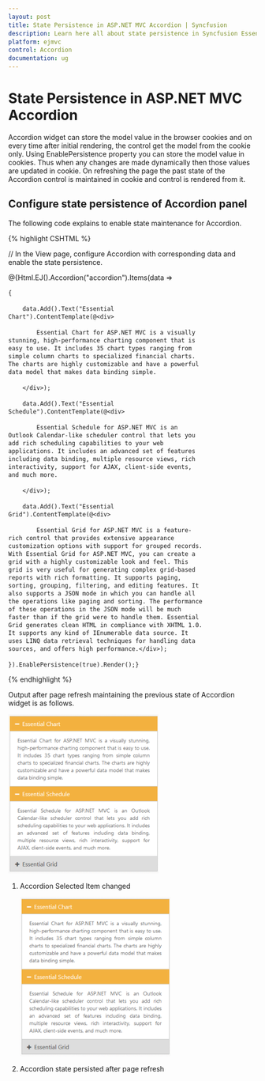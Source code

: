 ```yaml
---
layout: post
title: State Persistence in ASP.NET MVC Accordion | Syncfusion
description: Learn here all about state persistence in Syncfusion Essential ASP.NET MVC Accordion control, its elements, and more.
platform: ejmvc
control: Accordion 
documentation: ug
---
```


# State Persistence in ASP.NET MVC Accordion

Accordion widget can store the model value in the browser cookies and on every time after initial rendering, the control get the model from the cookie only. Using EnablePersistence property you can store the model value in cookies. Thus when any changes are made dynamically then those values are updated in cookie. On refreshing the page the past state of the Accordion control is maintained in cookie and control is rendered from it.

## Configure state persistence of Accordion panel

The following code explains to enable state maintenance for Accordion.

{% highlight CSHTML %}

// In the View page, configure Accordion with corresponding data and enable the state persistence.

<div style="width: 400px">

@{Html.EJ().Accordion("accordion").Items(data =>

	{

		data.Add().Text("Essential Chart").ContentTemplate(@<div>

			Essential Chart for ASP.NET MVC is a visually stunning, high-performance charting component that is easy to use. It includes 35 chart types ranging from simple column charts to specialized financial charts. The charts are highly customizable and have a powerful data model that makes data binding simple.

		</div>);

		data.Add().Text("Essential Schedule").ContentTemplate(@<div>

			Essential Schedule for ASP.NET MVC is an Outlook Calendar-like scheduler control that lets you add rich scheduling capabilities to your web applications. It includes an advanced set of features including data binding, multiple resource views, rich interactivity, support for AJAX, client-side events, and much more.

		</div>);

		data.Add().Text("Essential Grid").ContentTemplate(@<div>

			Essential Grid for ASP.NET MVC is a feature-rich control that provides extensive appearance customization options with support for grouped records. With Essential Grid for ASP.NET MVC, you can create a grid with a highly customizable look and feel. This grid is very useful for generating complex grid-based reports with rich formatting. It supports paging, sorting, grouping, filtering, and editing features. It also supports a JSON mode in which you can handle all the operations like paging and sorting. The performance of these operations in the JSON mode will be much faster than if the grid were to handle them. Essential Grid generates clean HTML in compliance with XHTML 1.0. It supports any kind of IEnumerable data source. It uses LINQ data retrieval techniques for handling data sources, and offers high performance.</div>);

	}).EnablePersistence(true).Render();}

</div>

{% endhighlight %}

Output after page refresh maintaining the previous state of Accordion widget is as follows.



   ![ASP.NET MVC Accordion State Persistence](State-Persistence_images/aspnet-mvc-accordion-state-persistence.png)





1. Accordion Selected Item changed

   ![ASP.NET MVC Accordion Configure State Persistence](State-Persistence_images/aspnet-mvc-accordion-configure-state-persistence.png)




2. Accordion state persisted after page refresh

